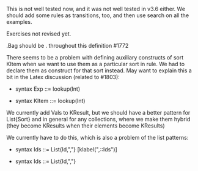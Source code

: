 <!-- Copyright (c) 2016 K Team. All Rights Reserved. -->

This is not well tested now, and it was not well tested in v3.6 either.
We should add some rules as transitions, too, and then use search on all
the examples.

Exercises not revised yet.

.Bag should be . throughout this definition #1772

There seems to be a problem with defining auxiliary constructs of sort
KItem when we want to use them as a particular sort in rule.  We had to
declare them as construct for that sort instead.  May want to explain
this a bit in the Latex discussion (related to #1803):
+  syntax Exp ::= lookup(Int)
-  syntax KItem ::= lookup(Int)

We currently add Vals to KResult, but we should have a better pattern for
List{Sort} and in general for any collections, where we make them hybrid
(they become KResults when their elements become KResults)

We currently have to do this, which is also a problem of the list patterns:
+  syntax Ids  ::= List{Id,","}           [klabel("_,_::Ids")]
-  syntax Ids  ::= List{Id,","}
